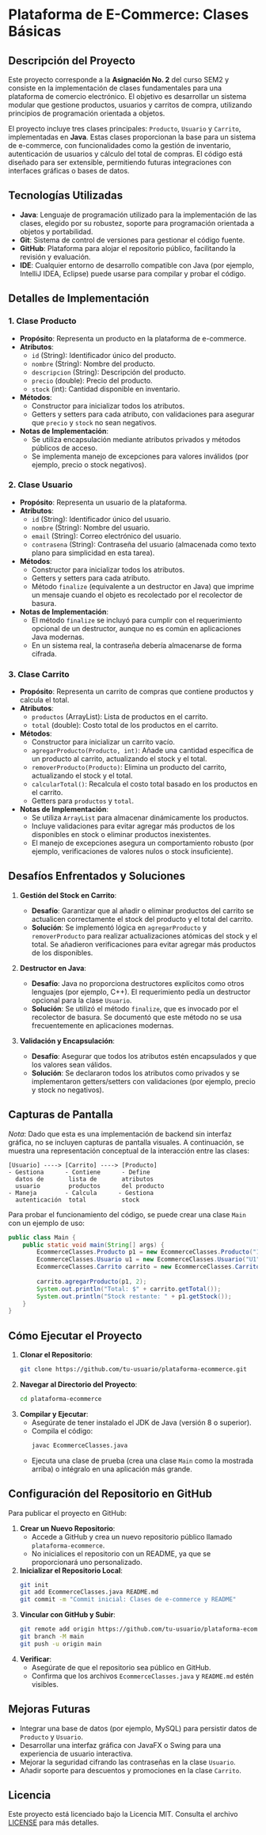 # Plataforma de E-Commerce: Clases Básicas

## Descripción del Proyecto
Este proyecto corresponde a la **Asignación No. 2** del curso SEM2 y consiste en la implementación de clases fundamentales para una plataforma de comercio electrónico. El objetivo es desarrollar un sistema modular que gestione productos, usuarios y carritos de compra, utilizando principios de programación orientada a objetos.

El proyecto incluye tres clases principales: `Producto`, `Usuario` y `Carrito`, implementadas en **Java**. Estas clases proporcionan la base para un sistema de e-commerce, con funcionalidades como la gestión de inventario, autenticación de usuarios y cálculo del total de compras. El código está diseñado para ser extensible, permitiendo futuras integraciones con interfaces gráficas o bases de datos.

## Tecnologías Utilizadas
- **Java**: Lenguaje de programación utilizado para la implementación de las clases, elegido por su robustez, soporte para programación orientada a objetos y portabilidad.
- **Git**: Sistema de control de versiones para gestionar el código fuente.
- **GitHub**: Plataforma para alojar el repositorio público, facilitando la revisión y evaluación.
- **IDE**: Cualquier entorno de desarrollo compatible con Java (por ejemplo, IntelliJ IDEA, Eclipse) puede usarse para compilar y probar el código.

## Detalles de Implementación

### 1. Clase Producto
- **Propósito**: Representa un producto en la plataforma de e-commerce.
- **Atributos**:
  - `id` (String): Identificador único del producto.
  - `nombre` (String): Nombre del producto.
  - `descripcion` (String): Descripción del producto.
  - `precio` (double): Precio del producto.
  - `stock` (int): Cantidad disponible en inventario.
- **Métodos**:
  - Constructor para inicializar todos los atributos.
  - Getters y setters para cada atributo, con validaciones para asegurar que `precio` y `stock` no sean negativos.
- **Notas de Implementación**:
  - Se utiliza encapsulación mediante atributos privados y métodos públicos de acceso.
  - Se implementa manejo de excepciones para valores inválidos (por ejemplo, precio o stock negativos).

### 2. Clase Usuario
- **Propósito**: Representa un usuario de la plataforma.
- **Atributos**:
  - `id` (String): Identificador único del usuario.
  - `nombre` (String): Nombre del usuario.
  - `email` (String): Correo electrónico del usuario.
  - `contrasena` (String): Contraseña del usuario (almacenada como texto plano para simplicidad en esta tarea).
- **Métodos**:
  - Constructor para inicializar todos los atributos.
  - Getters y setters para cada atributo.
  - Método `finalize` (equivalente a un destructor en Java) que imprime un mensaje cuando el objeto es recolectado por el recolector de basura.
- **Notas de Implementación**:
  - El método `finalize` se incluyó para cumplir con el requerimiento opcional de un destructor, aunque no es común en aplicaciones Java modernas.
  - En un sistema real, la contraseña debería almacenarse de forma cifrada.

### 3. Clase Carrito
- **Propósito**: Representa un carrito de compras que contiene productos y calcula el total.
- **Atributos**:
  - `productos` (ArrayList<Producto>): Lista de productos en el carrito.
  - `total` (double): Costo total de los productos en el carrito.
- **Métodos**:
  - Constructor para inicializar un carrito vacío.
  - `agregarProducto(Producto, int)`: Añade una cantidad específica de un producto al carrito, actualizando el stock y el total.
  - `removerProducto(Producto)`: Elimina un producto del carrito, actualizando el stock y el total.
  - `calcularTotal()`: Recalcula el costo total basado en los productos en el carrito.
  - Getters para `productos` y `total`.
- **Notas de Implementación**:
  - Se utiliza `ArrayList` para almacenar dinámicamente los productos.
  - Incluye validaciones para evitar agregar más productos de los disponibles en stock o eliminar productos inexistentes.
  - El manejo de excepciones asegura un comportamiento robusto (por ejemplo, verificaciones de valores nulos o stock insuficiente).

## Desafíos Enfrentados y Soluciones
1. **Gestión del Stock en Carrito**:
   - **Desafío**: Garantizar que al añadir o eliminar productos del carrito se actualicen correctamente el stock del producto y el total del carrito.
   - **Solución**: Se implementó lógica en `agregarProducto` y `removerProducto` para realizar actualizaciones atómicas del stock y el total. Se añadieron verificaciones para evitar agregar más productos de los disponibles.

2. **Destructor en Java**:
   - **Desafío**: Java no proporciona destructores explícitos como otros lenguajes (por ejemplo, C++). El requerimiento pedía un destructor opcional para la clase `Usuario`.
   - **Solución**: Se utilizó el método `finalize`, que es invocado por el recolector de basura. Se documentó que este método no se usa frecuentemente en aplicaciones modernas.

3. **Validación y Encapsulación**:
   - **Desafío**: Asegurar que todos los atributos estén encapsulados y que los valores sean válidos.
   - **Solución**: Se declararon todos los atributos como privados y se implementaron getters/setters con validaciones (por ejemplo, precio y stock no negativos).

## Capturas de Pantalla
*Nota*: Dado que esta es una implementación de backend sin interfaz gráfica, no se incluyen capturas de pantalla visuales. A continuación, se muestra una representación conceptual de la interacción entre las clases:

```
[Usuario] ----> [Carrito] ----> [Producto]
- Gestiona      - Contiene      - Define
  datos de       lista de       atributos
  usuario        productos      del producto
- Maneja        - Calcula      - Gestiona
  autenticación  total          stock
```

Para probar el funcionamiento del código, se puede crear una clase `Main` con un ejemplo de uso:

```java
public class Main {
    public static void main(String[] args) {
        EcommerceClasses.Producto p1 = new EcommerceClasses.Producto("1", "Laptop", "Laptop de alta gama", 999.99, 10);
        EcommerceClasses.Usuario u1 = new EcommerceClasses.Usuario("U1", "Juan Pérez", "juan@ejemplo.com", "contraseña123");
        EcommerceClasses.Carrito carrito = new EcommerceClasses.Carrito();
        
        carrito.agregarProducto(p1, 2);
        System.out.println("Total: $" + carrito.getTotal());
        System.out.println("Stock restante: " + p1.getStock());
    }
}
```

## Cómo Ejecutar el Proyecto
1. **Clonar el Repositorio**:
   ```bash
   git clone https://github.com/tu-usuario/plataforma-ecommerce.git
   ```
2. **Navegar al Directorio del Proyecto**:
   ```bash
   cd plataforma-ecommerce
   ```
3. **Compilar y Ejecutar**:
   - Asegúrate de tener instalado el JDK de Java (versión 8 o superior).
   - Compila el código:
     ```bash
     javac EcommerceClasses.java
     ```
   - Ejecuta una clase de prueba (crea una clase `Main` como la mostrada arriba) o intégralo en una aplicación más grande.

## Configuración del Repositorio en GitHub
Para publicar el proyecto en GitHub:
1. **Crear un Nuevo Repositorio**:
   - Accede a GitHub y crea un nuevo repositorio público llamado `plataforma-ecommerce`.
   - No inicialices el repositorio con un README, ya que se proporcionará uno personalizado.
2. **Inicializar el Repositorio Local**:
   ```bash
   git init
   git add EcommerceClasses.java README.md
   git commit -m "Commit inicial: Clases de e-commerce y README"
   ```
3. **Vincular con GitHub y Subir**:
   ```bash
   git remote add origin https://github.com/tu-usuario/plataforma-ecommerce.git
   git branch -M main
   git push -u origin main
   ```
4. **Verificar**:
   - Asegúrate de que el repositorio sea público en GitHub.
   - Confirma que los archivos `EcommerceClasses.java` y `README.md` estén visibles.

## Mejoras Futuras
- Integrar una base de datos (por ejemplo, MySQL) para persistir datos de `Producto` y `Usuario`.
- Desarrollar una interfaz gráfica con JavaFX o Swing para una experiencia de usuario interactiva.
- Mejorar la seguridad cifrando las contraseñas en la clase `Usuario`.
- Añadir soporte para descuentos y promociones en la clase `Carrito`.

## Licencia
Este proyecto está licenciado bajo la Licencia MIT. Consulta el archivo [LICENSE](LICENSE) para más detalles.